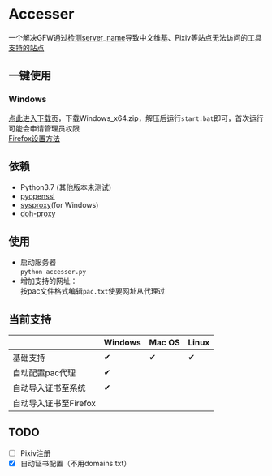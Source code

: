 # Accesser
一个解决GFW通过[检测server_name](https://github.com/googlehosts/hosts/issues/87)导致中文维基、Pixiv等站点无法访问的工具  
[支持的站点](https://github.com/URenko/Accesser/wiki/目前支持的站点)

## 一键使用
### Windows
[点此进入下载页](https://github.com/URenko/Accesser/releases/latest)，下载Windows_x64.zip，解压后运行`start.bat`即可，首次运行可能会申请管理员权限  
[Firefox设置方法](https://github.com/URenko/Accesser/wiki/Firefox设置方法)

## 依赖
- Python3.7 (其他版本未测试)
- [pyopenssl](https://pyopenssl.org/)
- [sysproxy](https://github.com/Noisyfox/sysproxy)(for Windows)
- [doh-proxy](https://github.com/facebookexperimental/doh-proxy)

## 使用
- 启动服务器  
`python accesser.py`
- 增加支持的网址：  
按pac文件格式编辑`pac.txt`使要网址从代理过  

## 当前支持
|                   |Windows|Mac OS|Linux|
|-------------------|-------|------|-----|
|基础支持            |  ✔  |  ✔  | ✔ |
|自动配置pac代理      |  ✔  |      |     |
|自动导入证书至系统   |  ✔  |      |     |
|自动导入证书至Firefox|      |      |     |

## TODO
- [ ] Pixiv注册  
- [x] 自动证书配置（不用domains.txt）